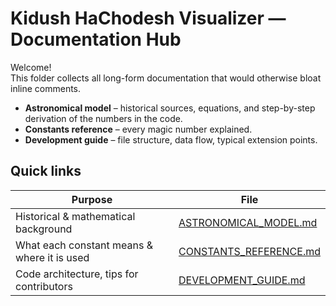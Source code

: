 # Kidush HaChodesh Visualizer — Documentation Hub

Welcome!  
This folder collects all long-form documentation that would otherwise bloat
inline comments.

* **Astronomical model** – historical sources, equations, and step-by-step
  derivation of the numbers in the code.
* **Constants reference** – every magic number explained.
* **Development guide** – file structure, data flow, typical extension points.

Quick links  
-----------

| Purpose | File |
|---------|------|
| Historical & mathematical background | [ASTRONOMICAL_MODEL.md](ASTRONOMICAL_MODEL.md) |
| What each constant means & where it is used | [CONSTANTS_REFERENCE.md](CONSTANTS_REFERENCE.md) |
| Code architecture, tips for contributors | [DEVELOPMENT_GUIDE.md](DEVELOPMENT_GUIDE.md) | 